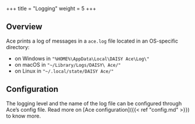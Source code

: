 +++
title = "Logging"
weight = 5
+++

## Overview

Ace prints a log of messages in a `ace.log` file located in an OS-specific directory:

- on Windows in `"%HOME%\AppData\Local\DAISY Ace\Log\"`
- on macOS in `"~/Library/Logs/DAISY\ Ace/"`
- on Linux in `"~/.local/state/DAISY Ace/"`

## Configuration

The logging level and the name of the log file can be configured through Ace’s config file. Read more on [Ace configuration]({{< ref "config.md" >}}) to know more.
